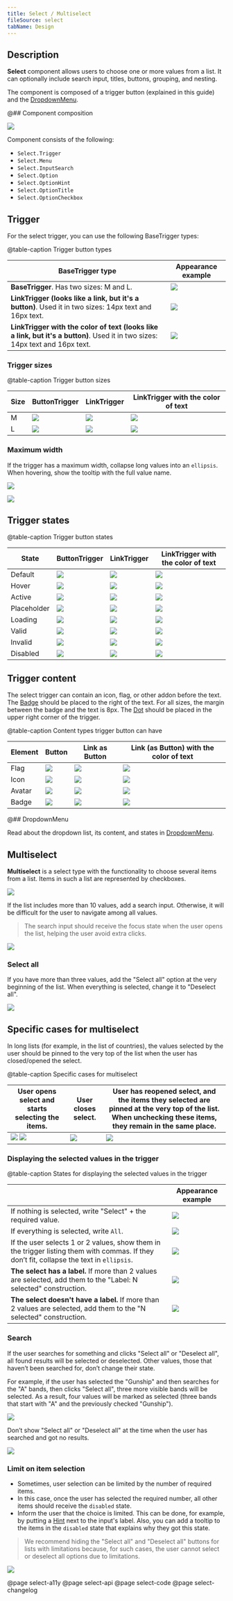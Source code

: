 ```yaml
---
title: Select / Multiselect
fileSource: select
tabName: Design
---
```


## Description

**Select** component allows users to choose one or more values from a list. It can optionally include search input, titles, buttons, grouping, and nesting.

The component is composed of a trigger button (explained in this guide) and the [DropdownMenu](/components/dropdown-menu/).

@## Component composition

![](static/select-composition.png)

Component consists of the following:

- `Select.Trigger`
- `Select.Menu`
- `Select.InputSearch`
- `Select.Option`
- `Select.OptionHint`
- `Select.OptionTitle`
- `Select.OptionCheckbox`

## Trigger

For the select trigger, you can use the following BaseTrigger types:

@table-caption Trigger button types

| BaseTrigger type | Appearance example |
| ---------------- | ------------------ |
| **BaseTrigger**. Has two sizes: M and L. | ![](static/primary-default.png) |
| **LinkTrigger (looks like a link, but it's a button)**. Used it in two sizes: 14px text and 16px text. | ![](static/inline-select-placeholder.png) |
| **LinkTrigger with the color of text (looks like a link, but it's a button)**. Used it in two sizes: 14px text and 16px text. | ![](static/tertiary.png) |

### Trigger sizes

@table-caption Trigger button sizes

| Size | ButtonTrigger         | LinkTrigger      | LinkTrigger with the color of text          |
| ---- | --------------------- | ---------------- | ------------------------------------------- |
| M    | ![](static/primary-select-m.png) | ![](static/inline-select-m.png) | ![](static/tertiary-select-m.png) |
| L    | ![](static/primary-select-l.png) | ![](static/inline-select-l.png) | ![](static/tertiary-select-l.png) |

### Maximum width

If the trigger has a maximum width, collapse long values into an `ellipsis`. When hovering, show the tooltip with the full value name.

![](static/content-sizes.png)

![](static/tooltip.png)

## Trigger states

@table-caption Trigger button states

| State         | ButtonTrigger        | LinkTrigger          | LinkTrigger with the color of text    |
| ------------- | -------------------- | -------------------- | ------------------------------------- |
| Default       | ![](static/primary-default.png)           | ![](static/inline-select-placeholder.png) | ![](static/tertiary-select-placeholder.png) |
| Hover | ![](static/primary-hover.png) | ![](static/inline-select-hover.png)         | ![](static/tertiary-select-hover.png)         |
| Active | ![](static/primary-active.png) | ![](static/inline-select-hover.png)         | ![](static/tertiary-select-hover.png)         |
| Placeholder   | ![](static/primary-placeholder.png)   | ![](static/inline-select-placeholder.png) | ![](static/tertiary-select-placeholder.png) |
| Loading       | ![](static/primary-loading.png)           | ![](static/inline-select-loading.png)     | ![](static/tertiary-select-loading.png)     |
| Valid         | ![](static/primary-valid.png)               | ![](static/inline-select-valid.png)         | ![](static/inline-select-valid.png)           |
| Invalid       | ![](static/primary-invalid.png)           | ![](static/inline-select-invalid.png)     | ![](static/inline-select-invalid.png)       |
| Disabled      | ![](static/primary-disabled.png)         | ![](static/inline-select-disabled.png)   | ![](static/tertiary-select-disabled.png)   |

## Trigger content

The select trigger can contain an icon, flag, or other addon before the text. The [Badge](/components/badge/) should be placed to the right of the text. For all sizes, the margin between the badge and the text is 8px. The [Dot](/components/dot/) should be placed in the upper right corner of the trigger.

@table-caption Content types trigger button can have

| Element | Button                             | Link as Button                              | Link (as Button) with the color of text                  |
| ------- | ---------------------------------- | ------------------------------------------- | -------------------------------------------- |
| Flag    | ![](static/flag-primary.png)   | ![](static/inline-flag.png)   | ![](static/tertiary-flag.png)   |
| Icon    | ![](static/icon-primary.png)   | ![](static/inline-icon.png)   | ![](static/tertiary-icon.png)   |
| Avatar  | ![](static/pic-primary.png)     | ![](static/inline-pic.png)     | ![](static/tertiary-pic.png)     |
| Badge   | ![](static/badge-primary.png) | ![](static/inline-badge.png) | ![](static/tertiary-badge.png) |

@## DropdownMenu

Read about the dropdown list, its content, and states in [DropdownMenu](/components/dropdown-menu/).

## Multiselect

**Multiselect** is a select type with the functionality to choose several items from a list. Items in such a list are represented by checkboxes.

![](static/multiselect-default.png)

If the list includes more than 10 values, add a search input. Otherwise, it will be difficult for the user to navigate among all values.

> The search input should receive the focus state when the user opens the list, helping the user avoid extra clicks.

![](static/multiselect-scroll.png)

### Select all

If you have more than three values, add the "Select all" option at the very beginning of the list. When everything is selected, change it to "Deselect all".

![](static/multiselect-all.png)

## Specific cases for multiselect

In long lists (for example, in the list of countries), the values selected by the user should be pinned to the very top of the list when the user has closed/opened the select.

@table-caption Specific cases for multiselect

| User opens select and starts selecting the items.    | User closes select.    | User has reopened select, and the items they selected are pinned at the very top of the list. When unchecking these items, they remain in the same place. |
| ------------------------------------------------------- | ---------------------- | -------------------------------------- |
| ![](static/multiselect-flow-1.png) ![](static/multiselect-flow-2.png) | ![](static/multiselect-flow-3.png) | ![](static/multiselect-flow-4.png)  |

### Displaying the selected values in the trigger

@table-caption States for displaying the selected values in the trigger

|                                                                                                                                      | Appearance example                                       |
| ----------------------------- | -------------------------------------------------------- |
| If nothing is selected, write "Select" + the required value.   | ![](static/multiselect-trigger-1.png) |
| If everything is selected, write `All`.    | ![](static/multiselect-trigger-2.png) |
| If the user selects 1 or 2 values, show them in the trigger listing them with commas. If they don’t fit, collapse the text in `ellipsis`. | ![](static/multiselect-trigger-3.png) |
| **The select has a label.** If more than 2 values are selected, add them to the "Label: N selected" construction. | ![](static/multiselect-trigger-4.png) |
| **The select doesn't have a label.** If more than 2 values are selected, add them to the "N selected" construction. | ![](static/multiselect-trigger-5.png) |

### Search

If the user searches for something and clicks "Select all" or "Deselect all", all found results will be selected or deselected. Other values, those that haven’t been searched for, don’t change their state.

For example, if the user has selected the "Gunship" and then searches for the "A" bands, then clicks "Select all", three more visible bands will be selected. As a result, four values will be marked as selected (three bands that start with "A" and the previously checked "Gunship").

![](static/multiselect-something-found.png)

Don’t show "Select all" or "Deselect all" at the time when the user has searched and got no results.

![](static/multiselect-nothing-found.png)

### Limit on item selection

- Sometimes, user selection can be limited by the number of required items.
- In this case, once the user has selected the required number, all other items should receive the `disabled` state.
- Inform the user that the choice is limited. This can be done, for example, by putting a [Hint](/style/typography/#hints_hint_links) next to the input's label. Also, you can add a tooltip to the items in the `disabled` state that explains why they got this state.

> We recommend hiding the "Select all" and "Deselect all" buttons for lists with limitations because, for such cases, the user cannot select or deselect all options due to limitations.

![](static/multiselect-limit.png)

@page select-a11y
@page select-api
@page select-code
@page select-changelog
